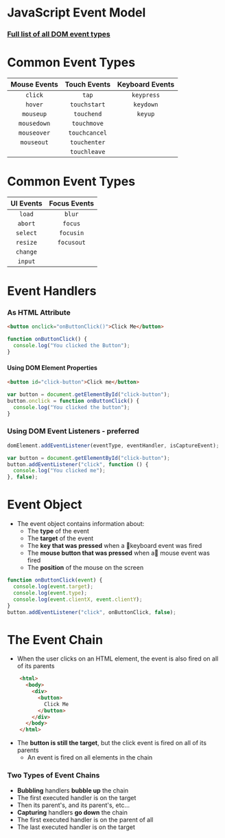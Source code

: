 # JavaScript Event Model

### [Full list of all DOM event types](http://www.w3.org/TR/DOM-Level-3-Events/#event-types-list)

# Common Event Types

| **Mouse Events** | **Touch Events** | **Keyboard Events** |
| :--------------: | :--------------: | :-----------------: |
| `click`          | `tap`            | `keypress`          |
| `hover`          | `touchstart`     |  `keydown`           |
| `mouseup`        | `touchend`       |  `keyup`             |
| `mousedown`      | `touchmove`
| `mouseover`      | `touchcancel`
| `mouseout`       | `touchenter`
|                  | `touchleave`

# Common Event Types

| **UI Events**  | **Focus Events**  |
| :------------: | :---------------: |
| `load`         |  `blur`
| `abort`        |  `focus`
| `select`       |  `focusin`
| `resize`       |  `focusout`
| `change`       |
| `input`       |

# Event Handlers

### As HTML Attribute

```html
<button onclick="onButtonClick()">Click Me</button>
```

```js
function onButtonClick() {
  console.log("You clicked the Button");
}
```

#### Using DOM Element Properties

```html
<button id="click-button">Click me</button>
```

```js
var button = document.getElementById("click-button");
button.onclick = function onButtonClick() {
  console.log("You clicked the button");
}
```

### Using DOM Event Listeners - preferred

```js
domElement.addEventListener(eventType, eventHandler, isCaptureEvent);
```

```js
var button = document.getElementById("click-button");
button.addEventListener("click", function () {
  console.log("You clicked me");
}, false);
```

# Event Object  

- The event object contains information about:  
  - The **type** of the event  
  - The **target** of the event  
  - The **key that was pressed** when a keyboard event was fired  
  - The **mouse button that was pressed** when a mouse event was fired  
  - The **position** of the mouse on the screen  

```js
function onButtonClick(event) {
  console.log(event.target);
  console.log(event.type);
  console.log(event.clientX, event.clientY);
}
button.addEventListener("click", onButtonClick, false);
```

# The Event Chain

- When the user clicks on an HTML element, the event is also fired on all of its parents

```html
    <html>
      <body>
        <div>
          <button>
            Click Me
          </button>
        </div>
      </body>
    </html>
```

- The **button is still the target**, but the click event is fired on all of its parents
  - An event is fired on all elements in the chain

### Two Types of Event Chains

- **Bubbling** handlers **bubble up** the chain
 - The first executed handler is on the target
 - Then its parent's, and its parent's, etc…
- **Capturing** handlers **go down** the chain
 - The first executed handler is on the parent of all
 - The last executed handler is on the target